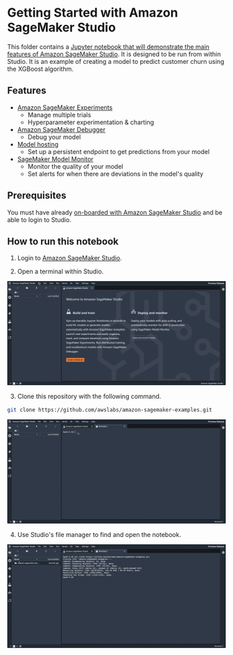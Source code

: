 # Getting Started with Amazon SageMaker Studio

This folder contains a [Jupyter notebook that will demonstrate the main features of Amazon SageMaker Studio](xgboost_customer_churn_studio.ipynb). It is designed to be run from within Studio. It is an example of creating a model to predict customer churn using the XGBoost algorithm.

## Features

* [Amazon SageMaker Experiments](https://docs.aws.amazon.com/sagemaker/latest/dg/experiments.html)
  * Manage multiple trials
  * Hyperparameter experimentation & charting
* [Amazon SageMaker Debugger](https://docs.aws.amazon.com/sagemaker/latest/dg/train-debugger.html)
  * Debug your model 
* [Model hosting](https://docs.aws.amazon.com/sagemaker/latest/dg/how-it-works-hosting.html)
  * Set up a persistent endpoint to get predictions from your model
* [SageMaker Model Monitor](https://docs.aws.amazon.com/sagemaker/latest/dg/model-monitor.html)
  * Monitor the quality of your model
  * Set alerts for when there are deviations in the model's quality

## Prerequisites

You must have already [on-boarded with Amazon SageMaker Studio](https://docs.aws.amazon.com/sagemaker/latest/dg/gs-studio-onboard.html) and be able to login to Studio.

## How to run this notebook

1. Login to [Amazon SageMaker Studio](https://us-east-2.console.aws.amazon.com/sagemaker/home?region=us-east-2#/studio/).

2. Open a terminal within Studio.

![open a terminal](./images/open_a_terminal.gif)

3. Clone this repository with the following command.

```bash
git clone https://github.com/awslabs/amazon-sagemaker-examples.git
```

![clone the repo](./images/clone_the_repo.gif)

4. Use Studio's file manager to find and open the notebook.

![find the notebook](./images/find_and_open_the_notebook.gif)

